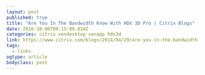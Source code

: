 ```yaml
---
layout: post 
published: true 
title: "Are You In The Bandwidth Know With HDX 3D Pro | Citrix Blogs" 
date: 2016-10-06T09:15:09.834Z
categories: citrix xendesktop xenapp hdx3d  
link: https://www.citrix.com/blogs/2014/04/29/are-you-in-the-bandwidth-know-with-hdx-3d-pro/ 
tags:
  - links
ogtype: article 
bodyclass: post 
---
```


